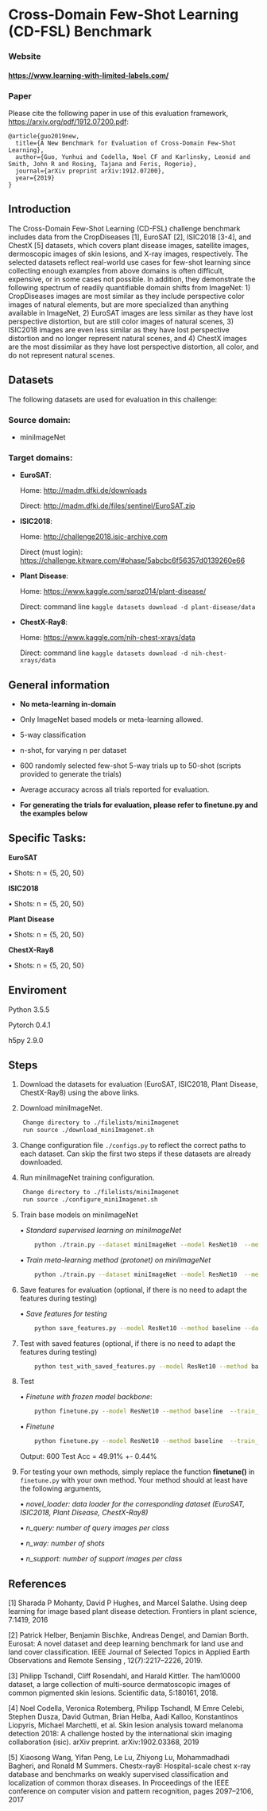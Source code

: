 # Cross-Domain Few-Shot Learning (CD-FSL) Benchmark

### Website
#### https://www.learning-with-limited-labels.com/

### Paper

Please cite the following paper in use of this evaluation framework, https://arxiv.org/pdf/1912.07200.pdf:

```
@article{guo2019new,
  title={A New Benchmark for Evaluation of Cross-Domain Few-Shot Learning},
  author={Guo, Yunhui and Codella, Noel CF and Karlinsky, Leonid and Smith, John R and Rosing, Tajana and Feris, Rogerio},
  journal={arXiv preprint arXiv:1912.07200},
  year={2019}
}
```

## Introduction

The Cross-Domain Few-Shot Learning (CD-FSL) challenge benchmark includes data from the CropDiseases [1], EuroSAT [2], ISIC2018 [3-4], and ChestX [5] datasets, which covers plant disease images, satellite images, dermoscopic images of skin lesions, and X-ray images, respectively. The selected datasets reflect real-world use cases for few-shot learning since collecting enough examples from above domains is often difficult, expensive, or in some cases not possible. In addition, they demonstrate the following spectrum of readily quantifiable domain shifts from ImageNet: 1) CropDiseases images are most similar as they include perspective color images of natural elements, but are more specialized than anything available in ImageNet, 2) EuroSAT images are less similar as they have lost perspective distortion, but are still color images of natural scenes, 3) ISIC2018 images are even less similar as they have lost perspective distortion and no longer represent natural scenes, and 4) ChestX images are the most dissimilar as they have lost perspective distortion, all color, and do not represent natural scenes.

## Datasets
The following datasets are used for evaluation in this challenge:

### Source domain: 

* miniImageNet

### Target domains: 

* **EuroSAT**:

    Home: http://madm.dfki.de/downloads

    Direct: http://madm.dfki.de/files/sentinel/EuroSAT.zip

* **ISIC2018**:

    Home: http://challenge2018.isic-archive.com

    Direct (must login): https://challenge.kitware.com/#phase/5abcbc6f56357d0139260e66

* **Plant Disease**:

    Home: https://www.kaggle.com/saroz014/plant-disease/

    Direct: command line `kaggle datasets download -d plant-disease/data`

* **ChestX-Ray8**:

    Home: https://www.kaggle.com/nih-chest-xrays/data

    Direct: command line `kaggle datasets download -d nih-chest-xrays/data`

## General information

* **No meta-learning in-domain**
* Only ImageNet based models or meta-learning allowed.
* 5-way classification
* n-shot, for varying n per dataset
* 600 randomly selected few-shot 5-way trials up to 50-shot (scripts provided to generate the trials)
* Average accuracy across all trials reported for evaluation.

* **For generating the trials for evaluation, please refer to finetune.py and the examples below**

## Specific Tasks:

**EuroSAT**

  • Shots: n = {5, 20, 50}

**ISIC2018**

  • Shots: n = {5, 20, 50}

**Plant Disease**

  • Shots: n = {5, 20, 50}

**ChestX-Ray8**

  • Shots: n = {5, 20, 50}


## Enviroment

Python 3.5.5

Pytorch 0.4.1

h5py 2.9.0

## Steps

1. Download the datasets for evaluation (EuroSAT, ISIC2018, Plant Disease, ChestX-Ray8) using the above links.

2. Download miniImageNet. 

```bash
    Change directory to ./filelists/miniImagenet
    run source ./download_miniImagenet.sh
```

3. Change configuration file `./configs.py` to reflect the correct paths to each dataset. Can skip the first two steps if these datasets are already downloaded.

4. Run miniImageNet training configuration. 

```bash
    Change directory to ./filelists/miniImagenet
    run source ./configure_miniImagenet.sh
```

5. Train base models on miniImageNet

    • *Standard supervised learning on miniImageNet*

    ```bash
        python ./train.py --dataset miniImageNet --model ResNet10  --method baseline --train_aug
    ```

    • *Train meta-learning method (protonet) on miniImageNet*

    ```bash
        python ./train.py --dataset miniImageNet --model ResNet10  --method protonet --n_shot 5 --train_aug
    ```

6. Save features for evaluation (optional, if there is no need to adapt the features during testing) 

    • *Save features for testing*

    ```bash
        python save_features.py --model ResNet10 --method baseline --dataset CropDisease --n_shot 5
    ```

7. Test with saved features (optional, if there is no need to adapt the features during testing) 

    ```bash
        python test_with_saved_features.py --model ResNet10 --method baseline --dataset CropDisease --n_shot 5
    ```

8. Test

    • *Finetune with frozen model backbone*: 
 
    ```bash
        python finetune.py --model ResNet10 --method baseline  --train_aug --n_shot 5 --freeze_backbone
    ```

    • *Finetune*

    ```bash
        python finetune.py --model ResNet10 --method baseline  --train_aug --n_shot 5 
    ```
    
    Output: 600 Test Acc = 49.91% +- 0.44%

9. For testing your own methods, simply replace the function **finetune()** in `finetune.py` with your own method. Your method should at least have the following arguments,

    • *novel_loader: data loader for the corresponding dataset (EuroSAT, ISIC2018, Plant Disease, ChestX-Ray8)*

    • *n_query: number of query images per class*

    • *n_way: number of shots*

    • *n_support: number of support images per class*

## References

[1] Sharada P Mohanty, David P Hughes, and Marcel Salathe. Using deep learning for image
based plant disease detection. Frontiers in plant science, 7:1419, 2016

[2] Patrick Helber, Benjamin Bischke, Andreas Dengel, and Damian Borth. Eurosat: A novel
dataset and deep learning benchmark for land use and land cover classification. IEEE Journal of
Selected Topics in Applied Earth Observations and Remote Sensing , 12(7):2217–2226, 2019.

[3] Philipp Tschandl, Cliff Rosendahl, and Harald Kittler. The ham10000 dataset, a large
collection of multi-source dermatoscopic images of common pigmented skin lesions.
Scientific data, 5:180161, 2018.

[4] Noel Codella, Veronica Rotemberg, Philipp Tschandl, M Emre Celebi, Stephen
Dusza, David Gutman, Brian Helba, Aadi Kalloo, Konstantinos Liopyris, Michael
Marchetti, et al. Skin lesion analysis toward melanoma detection 2018: A challenge
hosted by the international skin imaging collaboration (isic). arXiv preprint.
arXiv:1902.03368, 2019

[5] Xiaosong Wang, Yifan Peng, Le Lu, Zhiyong Lu, Mohammadhadi Bagheri, and Ronald
M Summers. Chestx-ray8: Hospital-scale chest x-ray database and benchmarks on weakly
supervised classification and localization of common thorax diseases. In Proceedings of the
IEEE conference on computer vision and pattern recognition, pages 2097–2106, 2017

